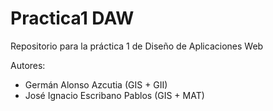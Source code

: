 # Practica1 DAW

Repositorio para la práctica 1 de Diseño de Aplicaciones Web

Autores: 

* Germán Alonso Azcutia (GIS + GII)
* José Ignacio Escribano Pablos (GIS + MAT)

